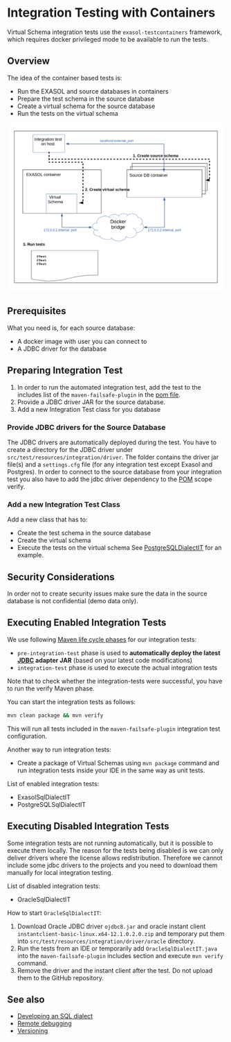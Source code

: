 # Integration Testing with Containers

Virtual Schema integration tests use the `exasol-testcontainers` framework, which requires docker privileged mode to be available to run the tests.

## Overview

The idea of the container based tests is:
* Run the EXASOL and source databases in containers
* Prepare the test schema in the source database
* Create a virtual schema for the source database
* Run the tests on the virtual schema

![Integration test overview](../../images/integrationtest_overview.png)

## Prerequisites

What you need is, for each source database:

* A docker image with user you can connect to
* A JDBC driver for the database

## Preparing Integration Test

1. In order to run the automated integration test, add the test to the includes list of the `maven-failsafe-plugin` in the [pom file](../../../pom.xml).
2. Provide a JDBC driver JAR for the source database.
3. Add a new Integration Test class for you database

### Provide JDBC drivers for the Source Database

The JDBC drivers are automatically deployed during the test. You have to create a directory for the JDBC driver under `src/test/resources/integration/driver`. 
The folder contains the driver jar file(s) and a `settings.cfg` file (for any integration test except Exasol and Postgres).
In order to connect to the source database from your integration test you also have to add the jdbc driver dependency to the [POM](../../../pom.xml) scope verify.

### Add a new Integration Test Class

Add a new class that has to:
* Create the test schema in the source database
* Create the virtual schema
* Execute the tests on the virtual schema
See [PostgreSQLDialectIT](../../../src/test/java/com/exasol/adapter/dialects/postgresql/PostgreSQLSqlDialectIT.java) for an example.

## Security Considerations

In order not to create security issues make sure the data in the source database is not confidential (demo data only).

## Executing Enabled Integration Tests

We use following [Maven life cycle phases](https://maven.apache.org/guides/introduction/introduction-to-the-lifecycle.html) for our integration tests:

* `pre-integration-test` phase is used to **automatically deploy the latest [JDBC](https://www.exasol.com/support/secure/attachment/66315/EXASOL_JDBC-6.1.rc1.tar.gz) adapter JAR** (based on your latest code modifications)
* `integration-test` phase is used to execute the actual integration tests

Note that to check whether the integration-tests were successful, you have to run the verify Maven phase.

You can start the integration tests as follows:

```bash
mvn clean package && mvn verify
```

This will run all tests included in the `maven-failsafe-plugin` integration test configuration.

Another way to run integration tests:

* Create a package of Virtual Schemas using `mvn package` command and run integration tests inside your IDE in the same way as unit tests.

List of enabled integration tests:

* ExasolSqlDialectIT
* PostgreSQLSqlDialectIT


## Executing Disabled Integration Tests

Some integration tests are not running automatically, but it is possible to execute them locally. 
The reason for the tests being disabled is we can only deliver drivers where the license allows redistribution.
Therefore we cannot include some jdbc drivers to the projects and you need to download them manually for local integration testing.

List of disabled integration tests:

* OracleSqlDialectIT

How to start `OracleSqlDialectIT`:

1. Download Oracle JDBC driver `ojdbc8.jar` and oracle instant client `instantclient-basic-linux.x64-12.1.0.2.0.zip` and temporary put them into `src/test/resources/integration/driver/oracle` directory.
2. Run the tests from an IDE or temporarily add `OracleSqlDialectIT.java` into the `maven-failsafe-plugin` includes section and execute  `mvn verify` command.
3. Remove the driver and the instant client after the test. Do not upload them to the GitHub repository.

## See also

* [Developing an SQL dialect](developing_a_dialect.md)
* [Remote debugging](../remote_debugging.md)
* [Versioning](../versioning.md)
